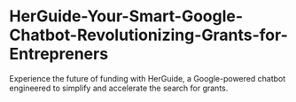 # HerGuide-Your-Smart-Google-Chatbot-Revolutionizing-Grants-for-Entrepreners
Experience the future of funding with HerGuide, a Google-powered chatbot engineered to simplify and accelerate the search for grants.
